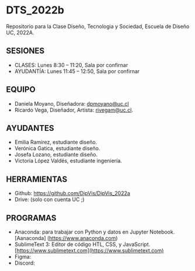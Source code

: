 # DTS_2022b
Repositorio para la Clase Diseño, Tecnologia y Sociedad, Escuela de Diseño UC, 2022A. 

## SESIONES

* CLASES: Lunes 8:30 – 11:20, Sala por confirnar
* AYUDANTÍA: Lunes 11:45 – 12:50, Sala por confirnar

## EQUIPO 

* Daniela Moyano, Diseñadora: dpmoyano@uc.cl  
* Ricardo Vega, Diseñador, Artista: rivegam@uc.cl. 


## AYUDANTES 

* Emilia Ramírez, estudiante diseño.
* Verónica Gatica, estudiante diseño. 
* Josefa Lozano, estudiante diseño. 
* Victoria López Valdés, estudiante ingeniería.


## HERRAMIENTAS

* Github: https://github.com/DipVis/DipVis_2022a
* Drive: (solo con cuenta UC ;) 

## PROGRAMAS

* Anaconda: para trabajar con Python y datos en Jupyter Notebook. [Aanaconda] (https://www.anaconda.com)
* SublimeText 3: Editor de código HTL, CSS, y JavaScript. [https://www.sublimetext.com](https://www.sublimetext.com)
* Figma:  
* Discord: 



